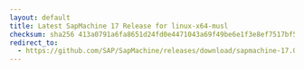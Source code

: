 ```yaml
---
layout: default
title: Latest SapMachine 17 Release for linux-x64-musl
checksum: sha256 413a0791a6fa8651d24fd0e4471043a69f49be6e1f3e8ef7517bf5c1aa60b514
redirect_to:
  - https://github.com/SAP/SapMachine/releases/download/sapmachine-17.0.7/sapmachine-jdk-17.0.7_linux-x64-musl_bin.tar.gz
---
```

